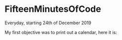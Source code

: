 # FifteenMinutesOfCode
Everyday, starting 24th of December 2019

My first objective was to print out a calendar, here it is:

